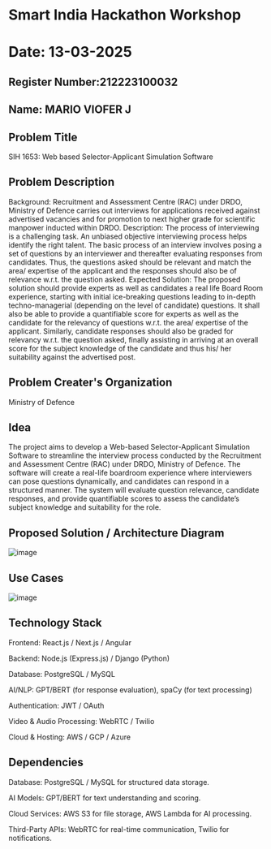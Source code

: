 # Smart India Hackathon Workshop
# Date: 13-03-2025
## Register Number:212223100032
## Name: MARIO VIOFER J
## Problem Title
SIH 1653: Web based Selector-Applicant Simulation Software
## Problem Description
Background: Recruitment and Assessment Centre (RAC) under DRDO, Ministry of Defence carries out interviews for applications received against advertised vacancies and for promotion to next higher grade for scientific manpower inducted within DRDO. Description: The process of interviewing is a challenging task. An unbiased objective interviewing process helps identify the right talent. The basic process of an interview involves posing a set of questions by an interviewer and thereafter evaluating responses from candidates. Thus, the questions asked should be relevant and match the area/ expertise of the applicant and the responses should also be of relevance w.r.t. the question asked. Expected Solution: The proposed solution should provide experts as well as candidates a real life Board Room experience, starting with initial ice-breaking questions leading to in-depth techno-managerial (depending on the level of candidate) questions. It shall also be able to provide a quantifiable score for experts as well as the candidate for the relevancy of questions w.r.t. the area/ expertise of the applicant. Similarly, candidate responses should also be graded for relevancy w.r.t. the question asked, finally assisting in arriving at an overall score for the subject knowledge of the candidate and thus his/ her suitability against the advertised post.

## Problem Creater's Organization
Ministry of Defence

## Idea
The project aims to develop a Web-based Selector-Applicant Simulation Software to streamline the interview process conducted by the Recruitment and Assessment Centre (RAC) under DRDO, Ministry of Defence. The software will create a real-life boardroom experience where interviewers can pose questions dynamically, and candidates can respond in a structured manner. The system will evaluate question relevance, candidate responses, and provide quantifiable scores to assess the candidate’s subject knowledge and suitability for the role.

## Proposed Solution / Architecture Diagram
![image](https://github.com/user-attachments/assets/ef263fdf-02fd-45a9-9da5-29efdd5e8532)


## Use Cases
![image](https://github.com/user-attachments/assets/b1d92fc6-21a0-40c5-b1eb-424cef92a2c0)

## Technology Stack
Frontend: React.js / Next.js / Angular

Backend: Node.js (Express.js) / Django (Python)

Database: PostgreSQL / MySQL

AI/NLP: GPT/BERT (for response evaluation), spaCy (for text processing)

Authentication: JWT / OAuth

Video & Audio Processing: WebRTC / Twilio

Cloud & Hosting: AWS / GCP / Azure

## Dependencies
Database: PostgreSQL / MySQL for structured data storage.

AI Models: GPT/BERT for text understanding and scoring.

Cloud Services: AWS S3 for file storage, AWS Lambda for AI processing.

Third-Party APIs: WebRTC for real-time communication, Twilio for notifications.
